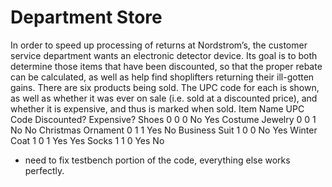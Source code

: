 # Department Store

In order to speed up processing of returns at Nordstrom’s, the customer service department
wants an electronic detector device. Its goal is to both determine those items that have been
discounted, so that the proper rebate can be calculated, as well as help find shoplifters returning
their ill-gotten gains.
There are six products being sold. The UPC code for each is shown, as well as whether it was
ever on sale (i.e. sold at a discounted price), and whether it is expensive, and thus is marked
when sold.
Item Name UPC Code Discounted? Expensive?
Shoes 0 0 0 No Yes
Costume Jewelry 0 0 1 No No
Christmas Ornament 0 1 1 Yes No
Business Suit 1 0 0 No Yes
Winter Coat 1 0 1 Yes Yes
Socks 1 1 0 Yes No

* need to fix testbench portion of the code, everything else works perfectly.